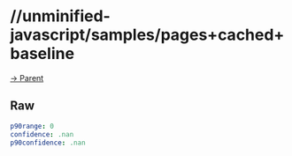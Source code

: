 
# //unminified-javascript/samples/pages+cached+baseline

[→ Parent](../..)


## Raw


```yaml
p90range: 0
confidence: .nan
p90confidence: .nan

```

